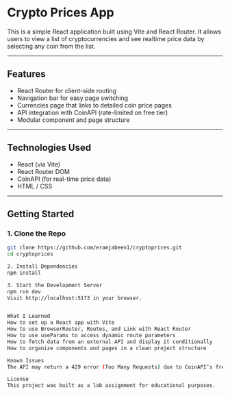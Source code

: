 # Crypto Prices App

This is a simple React application built using Vite and React Router. It allows users to view a list of cryptocurrencies and see realtime price data by selecting any coin from the list.

---

## Features

- React Router for client-side routing
- Navigation bar for easy page switching
- Currencies page that links to detailed coin price pages
- API integration with CoinAPI (rate-limited on free tier)
- Modular component and page structure

---

## Technologies Used

- React (via Vite)
- React Router DOM
- CoinAPI (for real-time price data)
- HTML / CSS

---

## Getting Started

### 1. Clone the Repo

```bash
git clone https://github.com/eramjabeen1/cryptoprices.git
cd cryptoprices

2. Install Dependencies
npm install

3. Start the Development Server
npm run dev
Visit http://localhost:5173 in your browser.


What I Learned
How to set up a React app with Vite
How to use BrowserRouter, Routes, and Link with React Router
How to use useParams to access dynamic route parameters
How to fetch data from an external API and display it conditionally
How to organize components and pages in a clean project structure

Known Issues
The API may return a 429 error (Too Many Requests) due to CoinAPI’s free tier limits. But can generate a new key at coinapi.io or switch to a free alternative.

License
This project was built as a lab assignment for educational purposes.